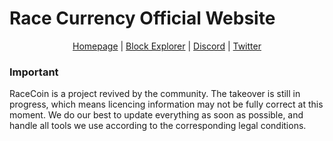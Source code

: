 # Race Currency Official Website

<p align="center">
  <a href="https://racecurrency.com">Homepage</a> | <a href="http://explorer.racecurrency.com/">Block Explorer</a> | <a href="https://discord.gg/knxGVP">Discord</a> | <a href="https://twitter.com/RaceCryptoCoin">Twitter</a>
</p>

### Important

RaceCoin is a project revived by the community. The takeover is still in progress, which means licencing information may not be fully correct at this moment. We do our best to update everything as soon as possible, and handle all tools we use according to the corresponding legal conditions.

